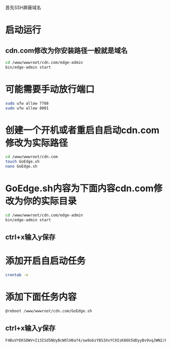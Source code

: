 
首先SSH屏蔽域名

# 启动运行
## cdn.com修改为你安装路径一般就是域名
```bash
cd /www/wwwroot/cdn.com/edge-admin
bin/edge-admin start
```
# 可能需要手动放行端口
```bash
sudo ufw allow 7788
sudo ufw allow 8001
```

# 创建一个开机或者重启自启动cdn.com修改为实际路径
```bash
cd /www/wwwroot/cdn.com
touch GoEdge.sh
nano GoEdge.sh
```
# GoEdge.sh内容为下面内容cdn.com修改为你的实际目录
```bash
cd /www/wwwroot/cdn.com/edge-admin
bin/edge-admin start
```
## ctrl+x输入y保存

# 添加开启自启动任务
```bash
crontab -e
```
# 添加下面任务内容
```bash
@reboot /www/wwwroot/cdn.com/GoEdge.sh
```
## ctrl+x输入y保存
```bash
F4BuVYEKSDWV+I13ISd5NUyBcWOlH0af4/ow9obzYBS3XvYC9IsK86k5UDyyBv9vqJWN2/FQTDbPyuAO0zxYlkLDC0c8rrShs+7PAkqM0O8wBIGknzForgidDZahky5Lo/ZWaPZ1dVFUxmV29ykb0I0b4tv7Q3OtnTylOuzf//MYrlvyw6VJQMGnsttmeHzsNL/r0yDONOEXZoGoLZsuBKnkfXt+qt6bZF+kM1ncbh+sY42BrPTWQ12sXqJS3qHlzU0FFl9lTNzLGYYhq5vi/4sJuPVE50/uLCtslTJdb9zOGR915hnM+jHYsR+jUk0QxOqtreaHpsvNuLkexXbkmA==

```








